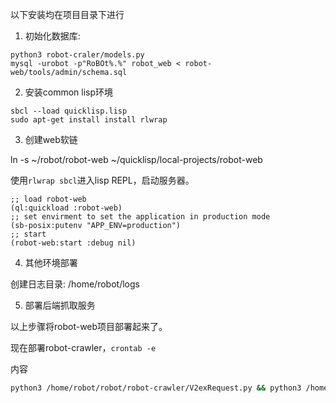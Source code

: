 以下安装均在项目目录下进行

1. 初始化数据库: 

```shell
python3 robot-craler/models.py
mysql -urobot -p"RoBOt%.%" robot_web < robot-web/tools/admin/schema.sql
```

2. 安装common lisp环境

```shell
sbcl --load quicklisp.lisp
sudo apt-get install install rlwrap
```

3. 创建web软链

ln -s ~/robot/robot-web ~/quicklisp/local-projects/robot-web

使用`rlwrap sbcl`进入lisp REPL，启动服务器。

```sbcl
;; load robot-web
(ql:quickload :robot-web)
;; set envirment to set the application in production mode
(sb-posix:putenv "APP_ENV=production")
;; start 
(robot-web:start :debug nil)
```

4. 其他环境部署

创建日志目录: /home/robot/logs


5. 部署后端抓取服务

以上步骤将robot-web项目部署起来了。

现在部署robot-crawler，`crontab -e`

内容
```bash
python3 /home/robot/robot/robot-crawler/V2exRequest.py && python3 /home/robot/robot/robot-mining-bot/v2ex_recommend.py > /home/robot/logs/run.log 2>&1
```
